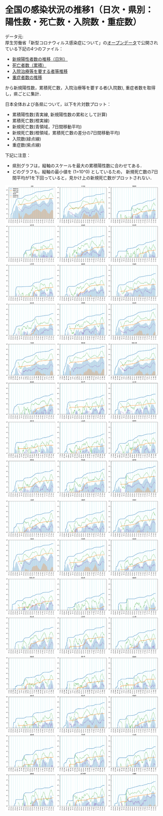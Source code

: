 # 全国の感染状況の推移1（日次・県別：陽性数・死亡数・入院数・重症数）
データ元:  
厚生労働省「新型コロナウィルス感染症について」の[オープンデータ](https://www.mhlw.go.jp/stf/covid-19/open-data.html)で公開されている下記の4つのファイル：
- [新規陽性者数の推移（日別）](https://covid19.mhlw.go.jp/public/opendata/newly_confirmed_cases_daily.csv)
- [死亡者数（累積）](https://covid19.mhlw.go.jp/public/opendata/deaths_cumulative_daily.csv)
- [入院治療等を要する者等推移](https://covid19.mhlw.go.jp/public/opendata/requiring_inpatient_care_etc_daily.csv)
- [重症者数の推移](https://covid19.mhlw.go.jp/public/opendata/severe_cases_daily.csv)

から新規陽性数，累積死亡数，入院治療等を要する者(入院数), 重症者数を取得し，県ごとに集計．

日本全体および各県について，以下を片対数プロット：
- 累積陽性数(青実線, 新規陽性数の累和として計算)
- 累積死亡数(橙実線)
- 新規死亡数(青領域，7日間移動平均)
- 新規死亡数(橙領域，累積死亡数の差分の7日間移動平均)
- 入院数(緑点線)
- 重症数(紫点線)

下記に注意：
- 県別グラフは，縦軸のスケールを最大の累積陽性数に合わせてある． 
- どのグラフも，縦軸の最小値を (1=10^0) としているため， 新規死亡数の7日間平均が1を下回っていると，見かけ上の新規死亡数がプロットされない．

<a href="https://github.com/nagae/CoVid-19/raw/main/fig/CoVid19-Japan-cases_by_pref-0.png"><img src="https://github.com/nagae/CoVid-19/raw/main/fig/CoVid19-Japan-cases_by_pref-0.png" alt="Japan CoVid-19 daily situation" width="800" /></a>
<a href="https://github.com/nagae/CoVid-19/raw/main/fig/CoVid19-Japan-cases_by_pref-1.png"><img src="https://github.com/nagae/CoVid-19/raw/main/fig/CoVid19-Japan-cases_by_pref-1.png" alt="Japan CoVid-19 daily situation" width="800" /></a>
<a href="https://github.com/nagae/CoVid-19/raw/main/fig/CoVid19-Japan-cases_by_pref-2.png"><img src="https://github.com/nagae/CoVid-19/raw/main/fig/CoVid19-Japan-cases_by_pref-2.png" alt="Japan CoVid-19 daily situation" width="800" /></a>
<a href="https://github.com/nagae/CoVid-19/raw/main/fig/CoVid19-Japan-cases_by_pref-3.png"><img src="https://github.com/nagae/CoVid-19/raw/main/fig/CoVid19-Japan-cases_by_pref-3.png" alt="Japan CoVid-19 daily situation" width="800" /></a>
